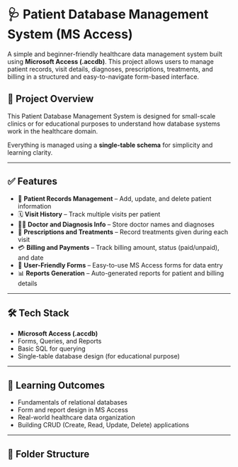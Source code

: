 # 🩺 Patient Database Management System (MS Access)

A simple and beginner-friendly healthcare data management system built using **Microsoft Access (.accdb)**. This project allows users to manage patient records, visit details, diagnoses, prescriptions, treatments, and billing in a structured and easy-to-navigate form-based interface.

## 📌 Project Overview

This Patient Database Management System is designed for small-scale clinics or for educational purposes to understand how database systems work in the healthcare domain.

Everything is managed using a **single-table schema** for simplicity and learning clarity.

---

## ✅ Features

- 📁 **Patient Records Management** – Add, update, and delete patient information  
- 🗓️ **Visit History** – Track multiple visits per patient  
- 🧑‍⚕️ **Doctor and Diagnosis Info** – Store doctor names and diagnoses  
- 💊 **Prescriptions and Treatments** – Record treatments given during each visit  
- 💳 **Billing and Payments** – Track billing amount, status (paid/unpaid), and date  
- 📝 **User-Friendly Forms** – Easy-to-use MS Access forms for data entry  
- 📊 **Reports Generation** – Auto-generated reports for patient and billing details  

---

## 🛠️ Tech Stack

- **Microsoft Access (.accdb)**  
- Forms, Queries, and Reports  
- Basic SQL for querying  
- Single-table database design (for educational purpose)

---

## 🎯 Learning Outcomes

- Fundamentals of relational databases  
- Form and report design in MS Access  
- Real-world healthcare data organization  
- Building CRUD (Create, Read, Update, Delete) applications

---

## 📂 Folder Structure

